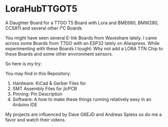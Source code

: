 # LoraHubTTGOT5
A Daughter Board for a TTGO T5 Board with Lora and BME680, BMW280, CCS811 and several other I²C Boards


You might have seen several E-Ink Boards from Waveshare lately. I came across some Boards from TTGO with an ESP32 lately on Aliexpress.
While experimenting with these Boards I tought: Why not add a LORA TTN Chip to these Boards and some other environment sensors.

So here is my try:

You may find in this Repository:
1. Hardware: KiCad & Gerber Files for 
2. SMT Assembly Files for jlcPCB 
3. Pinning: Pin Description
4. Software: A how to make these things running relatively easy in an Arduino IDE

My projects are influenced by Dave G6EJD and Andreas Spiess so do me a favor and watch their videos.

